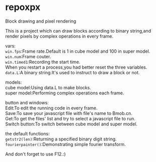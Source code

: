 # repoxpx
Block drawing and pixel rendering

This is a project which can draw blocks according to binary string,and render pixels by complex operations in every frame.

vars:  
`win.fps`:Frame rate.Default is 1 in cube model and 100 in super model.  
`win.num`:Frame couter.  
`win.timed1`:Recording the start time.  
When you restart a process,you had better reset the three variables.  
`data.L`:A binary string.It's used to instruct to draw a block or not.

models:  
cube model:Using data.L to make blocks.  
super model:Performing complex operations each frame.

button and windows:  
Edit:To edit the running code in every frame.  
Save:To save your javascript file with file's name to Bmob.cn.  
Get:To get the files' list and try to select a javascript file to run.  
Switch button:To switch between cube model and super model.

the default functions:  
`getstr2(len)`:Returning a specified binary digit string.  
`fourierpainter()`:Demonstrating simple fourier transform.

And don't forget to use F12.:)